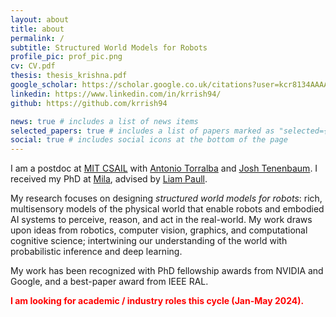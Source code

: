 ```yaml
---
layout: about
title: about
permalink: /
subtitle: Structured World Models for Robots
profile_pic: prof_pic.png
cv: CV.pdf
thesis: thesis_krishna.pdf
google_scholar: https://scholar.google.co.uk/citations?user=kcr8134AAAAJ
linkedin: https://www.linkedin.com/in/krrish94/
github: https://github.com/krrish94

news: true # includes a list of news items
selected_papers: true # includes a list of papers marked as "selected={true}"
social: true # includes social icons at the bottom of the page
---
```


I am a postdoc at [MIT CSAIL](https://www.csail.mit.edu/) with [Antonio Torralba](https://web.mit.edu/torralba/www/) and [Josh Tenenbaum](http://web.mit.edu/cocosci/josh.html). I received my PhD at [Mila](https://mila.quebec/en/), advised by [Liam Paull](http://liampaull.ca/).

My research focuses on designing _structured world models for robots_: rich, multisensory models of the physical world that enable robots and embodied AI systems to perceive, reason, and act in the real-world. My work draws upon ideas from robotics, computer vision, graphics, and computational cognitive science; intertwining our understanding of the world with probabilistic inference and deep learning.

My work has been recognized with PhD fellowship awards from NVIDIA and Google, and a best-paper award from IEEE RAL.

<span style="color:red; font-weight:bold;">I am looking for academic / industry roles this cycle (Jan-May 2024).</span>
